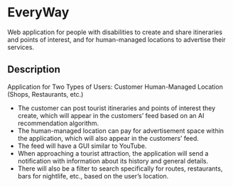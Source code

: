 # EveryWay

Web application for people with disabilities to create and share itineraries and points of interest, and for human-managed locations to advertise their services.

## Description
Application for Two Types of Users:
Customer
Human-Managed Location (Shops, Restaurants, etc.)
-	The customer can post tourist itineraries and points of interest they create, which will appear in the customers’ feed based on an AI recommendation algorithm.
-	The human-managed location can pay for advertisement space within the application, which will also appear in the customers’ feed.
-	The feed will have a GUI similar to YouTube.
-	When approaching a tourist attraction, the application will send a notification with information about its history and general details.
-	There will also be a filter to search specifically for routes, restaurants, bars for nightlife, etc., based on the user’s location.